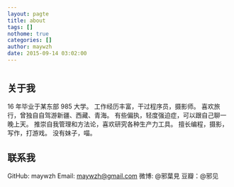 ```yaml
---
layout: pagte
title: about
tags: []
nothome: true
categories: []
author: maywzh
date: 2015-09-14 03:02:00
---
```


#

## 关于我

16 年毕业于某东部 985 大学。
工作经历丰富，干过程序员，摄影师。
喜欢旅行，曾独自自驾游新疆、西藏、青海。
有些偏执，轻度强迫症，可以跟自己聊一晚上天。
推崇自我管理和方法论，喜欢研究各种生产力工具。
擅长编程，摄影，写作，打游戏。
没有妹子，喵。

## 联系我

GitHub: maywzh
Email: maywzh@gmail.com
微博: @邪葉見
豆瓣：@邪见
